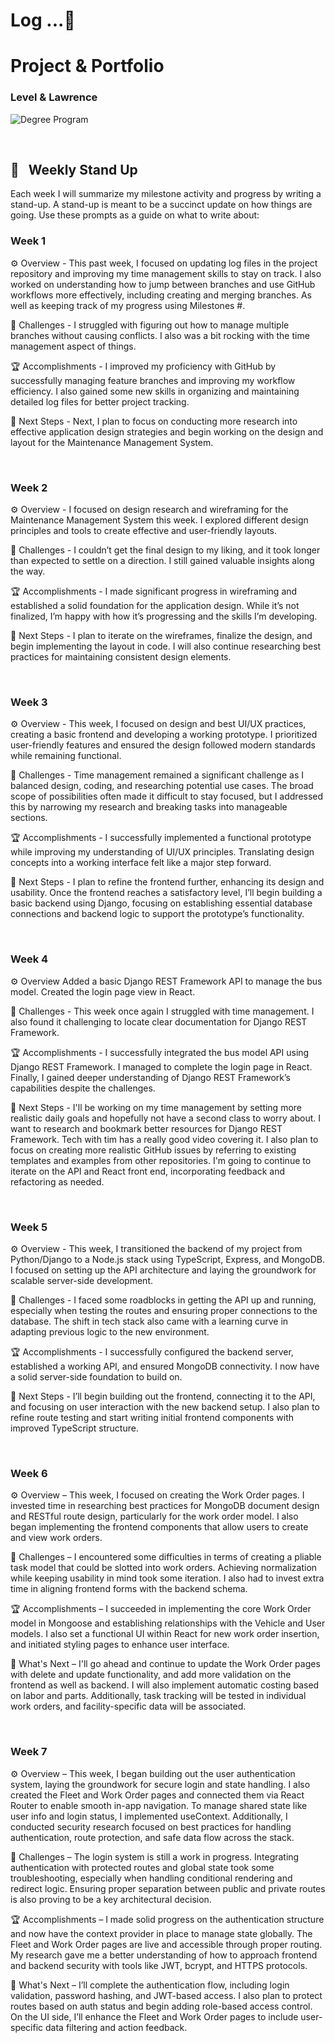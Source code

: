 # Log ...🚀

# Project & Portfolio

### Level & Lawrence

![Degree Program](https://img.shields.io/badge/degree-web%20development-blue.svg)&nbsp;

<br>

## 📢 &nbsp; Weekly Stand Up

Each week I will summarize my milestone activity and progress by writing a stand-up. A stand-up is meant to be a
succinct update on how things are going. Use these prompts as a guide on what to write about:

### Week 1

⚙️ Overview - This past week, I focused on updating log files in the project repository and improving my time management
skills to stay on track. I also worked on understanding how to jump between branches and use GitHub workflows more
effectively, including creating and merging branches. As well as keeping track of my progress using Milestones #.

🌵 Challenges - I struggled with figuring out how to manage multiple branches without causing conflicts. I also was a bit
rocking with the time management aspect of things.

🏆 Accomplishments - I improved my proficiency with GitHub by successfully managing feature branches and improving my
workflow efficiency. I also gained some new skills in organizing and maintaining detailed log files for better project
tracking.

🔮 Next Steps - Next, I plan to focus on conducting more research into effective application design strategies and begin
working on the design and layout for the Maintenance Management System.

<br>

### Week 2

⚙️ Overview - I focused on design research and wireframing for the Maintenance Management System this week. I explored
different design principles and tools to create effective and user-friendly layouts.

🌵 Challenges - I couldn’t get the final design to my liking, and it took longer than expected to settle on a direction.
I still gained valuable insights along the way.

🏆 Accomplishments - I made significant progress in wireframing and established a solid foundation for the application
design. While it’s not finalized, I’m happy with how it’s progressing and the skills I’m developing.

🔮 Next Steps - I plan to iterate on the wireframes, finalize the design, and begin implementing the layout in code. I
will also continue researching best practices for maintaining consistent design elements.

<br>

### Week 3

⚙️ Overview - This week, I focused on design and best UI/UX practices, creating a basic frontend and developing a
working prototype. I prioritized user-friendly features and ensured the design followed modern standards while remaining
functional.

🌵 Challenges - Time management remained a significant challenge as I balanced design, coding, and researching potential
use cases. The broad scope of possibilities often made it difficult to stay focused, but I addressed this by narrowing
my research and breaking tasks into manageable sections.

🏆 Accomplishments - I successfully implemented a functional prototype while improving my understanding of UI/UX
principles. Translating design concepts into a working interface felt like a major step forward.

🔮 Next Steps - I plan to refine the frontend further, enhancing its design and usability. Once the frontend reaches a
satisfactory level, I’ll begin building a basic backend using Django, focusing on establishing essential database
connections and backend logic to support the prototype’s functionality.

<br>

### Week 4

⚙️ Overview
Added a basic Django REST Framework API to manage the bus model.
Created the login page view in React.

🌵 Challenges - This week once again I struggled with time management.
I also found it challenging to locate clear documentation for Django REST Framework.

🏆 Accomplishments - I successfully integrated the bus model API using Django REST Framework. I managed to complete the
login page in React. Finally, I gained deeper understanding of Django REST Framework’s capabilities despite the
challenges.

🔮 Next Steps - I'll be working on my time management by setting more realistic daily goals and hopefully not have a
second class to worry about. I want to research and bookmark better resources for Django REST Framework. Tech with tim
has a really good video covering it. I also plan to focus on creating more realistic GitHub issues by referring to
existing templates and examples from other repositories. I'm going to continue to iterate on the API and React front
end, incorporating feedback and refactoring as needed.

<br>

### Week 5

⚙️ Overview - This week, I transitioned the backend of my project from Python/Django to a Node.js stack using TypeScript, Express, and MongoDB. I focused on setting up the API architecture and laying the groundwork for scalable server-side development.

🌵 Challenges - I faced some roadblocks in getting the API up and running, especially when testing the routes and ensuring proper connections to the database. The shift in tech stack also came with a learning curve in adapting previous logic to the new environment.

🏆 Accomplishments - I successfully configured the backend server, established a working API, and ensured MongoDB connectivity. I now have a solid server-side foundation to build on.

🔮 Next Steps - I’ll begin building out the frontend, connecting it to the API, and focusing on user interaction with the new backend setup. I also plan to refine route testing and start writing initial frontend components with improved TypeScript structure.

<br>

### Week 6

⚙️ Overview – This week, I focused on creating the Work Order pages. I invested time in researching best practices for MongoDB document design and RESTful route design, particularly for the work order model. I also began implementing the frontend components that allow users to create and view work orders.

🌵 Challenges – I encountered some difficulties in terms of creating a pliable task model that could be slotted into work orders. Achieving normalization while keeping usability in mind took some iteration. I also had to invest extra time in aligning frontend forms with the backend schema.

🏆 Accomplishments – I succeeded in implementing the core Work Order model in Mongoose and establishing relationships with the Vehicle and User models. I also set a functional UI within React for new work order insertion, and initiated styling pages to enhance user interface.

🔮 What's Next – I'll go ahead and continue to update the Work Order pages with delete and update functionality, and add more validation on the frontend as well as backend. I will also implement automatic costing based on labor and parts. Additionally, task tracking will be tested in individual work orders, and facility-specific data will be associated.

<br>

### Week 7

⚙️ Overview – This week, I began building out the user authentication system, laying the groundwork for secure login and state handling. I also created the Fleet and Work Order pages and connected them via React Router to enable smooth in-app navigation. To manage shared state like user info and login status, I implemented useContext. Additionally, I conducted security research focused on best practices for handling authentication, route protection, and safe data flow across the stack.

🌵 Challenges – The login system is still a work in progress. Integrating authentication with protected routes and global state took some troubleshooting, especially when handling conditional rendering and redirect logic. Ensuring proper separation between public and private routes is also proving to be a key architectural decision.

🏆 Accomplishments – I made solid progress on the authentication structure and now have the context provider in place to manage state globally. The Fleet and Work Order pages are live and accessible through proper routing. My research gave me a better understanding of how to approach frontend and backend security with tools like JWT, bcrypt, and HTTPS protocols.

🔮 What's Next – I’ll complete the authentication flow, including login validation, password hashing, and JWT-based access. I also plan to protect routes based on auth status and begin adding role-based access control. On the UI side, I’ll enhance the Fleet and Work Order pages to include user-specific data filtering and action feedback.
